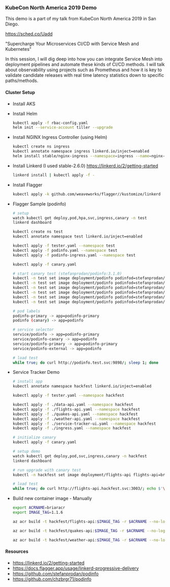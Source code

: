 ### KubeCon North America 2019 Demo

This demo is a part of my talk from KubeCon North America 2019 in San Diego.

https://sched.co/Uadd 

"Supercharge Your Microservices CI/CD with Service Mesh and Kubernetes"

In this session, I will dig deep into how you can integrate Service Mesh into deployment pipelines and automate these kinds of CI/CD methods. I will talk about observability using projects such as Prometheus and how it is key to validate candidate releases with real time latency statistics down to specific paths/methods.


#### Cluster Setup

* Install AKS

* Install Helm

    ```bash
    kubectl apply -f rbac-config.yaml
    helm init --service-account tiller --upgrade
    ```

* Install NGINX Ingress Controller (using Helm)

    ```bash
    kubectl create ns ingress
    kubectl annotate namespace ingress linkerd.io/inject=enabled
    helm install stable/nginx-ingress --namespace=ingress --name=nginx-ingress
    ```

* Install Linkerd (I used stable-2.6.0) https://linkerd.io/2/getting-started 

    ```bash
    linkerd install | kubectl apply -f -
    ```

* Install Flagger

    ```bash
    kubectl apply -k github.com/weaveworks/flagger//kustomize/linkerd
    ```

* Flagger Sample (podinfo)

    ```bash
    # setup
    watch kubectl get deploy,pod,hpa,svc,ingress,canary -n test
    linkerd dashboard

    kubectl create ns test
    kubectl annotate namespace test linkerd.io/inject=enabled
    
    kubectl apply -f tester.yaml --namespace test
    kubectl apply -f podinfo.yaml --namespace test
    kubectl apply -f podinfo-ingress.yaml --namespace test

    kubectl apply -f canary.yaml

    # start canary test (stefanprodan/podinfo:3.1.0)
    kubectl -n test set image deployment/podinfo podinfod=stefanprodan/podinfo:3.0.0
    kubectl -n test set image deployment/podinfo podinfod=stefanprodan/podinfo:3.1.0
    kubectl -n test set image deployment/podinfo podinfod=stefanprodan/podinfo:3.1.1
    kubectl -n test set image deployment/podinfo podinfod=stefanprodan/podinfo:3.1.2
    kubectl -n test set image deployment/podinfo podinfod=stefanprodan/podinfo:3.1.3
    kubectl -n test set image deployment/podinfo podinfod=stefanprodan/podinfo:3.1.4

    # pod labels
    podinfo-primary -> app=podinfo-primary
    podinfo (canary) -> app=podinfo

    # service selector
    service/podinfo -> app=podinfo-primary
    service/podinfo-canary -> app=podinfo
    service/podinfo-primary -> app=podinfo-primary
    service/podinfo-external -> app=podinfo

    # load test
    while true; do curl http://podinfo.test.svc:9898/; sleep 1; done
    ```

* Service Tracker Demo

    ```bash
    # install app
    kubectl annotate namespace hackfest linkerd.io/inject=enabled
    
    kubectl apply -f tester.yaml --namespace hackfest

    kubectl apply -f ./data-api.yaml --namespace hackfest
    kubectl apply -f ./flights-api.yaml --namespace hackfest
    kubectl apply -f ./quakes-api.yaml --namespace hackfest
    kubectl apply -f ./weather-api.yaml --namespace hackfest
    kubectl apply -f ./service-tracker-ui.yaml --namespace hackfest
    kubectl apply -f ./ingress.yaml --namespace hackfest

    # initialize canary
    kubectl apply -f canary.yaml

    # setup demo
    watch kubectl get deploy,pod,svc,ingress,canary -n hackfest
    linkerd dashboard

    # run upgrade with canary test
    kubectl -n hackfest set image deployment/flights-api flights-api=briaracr.azurecr.io/hackfest/flights-api:1.1.6

    # load test
    while true; do curl http://flights-api.hackfest.svc:3003/; echo $'\n'; sleep 1; done
    ```

* Build new container image - Manually

    ```bash
    export ACRNAME=briaracr
    export IMAGE_TAG=1.1.6

    az acr build -t hackfest/flights-api:$IMAGE_TAG -r $ACRNAME --no-logs ~/source/kubernetes-hackfest/app/flights-api

    az acr build -t hackfest/quakes-api:$IMAGE_TAG -r $ACRNAME --no-logs ~/source/kubernetes-hackfest/app/quakes-api

    az acr build -t hackfest/weather-api:$IMAGE_TAG -r $ACRNAME --no-logs ~/source/kubernetes-hackfest/app/weather-api
    ```


#### Resources

* https://linkerd.io/2/getting-started 
* https://docs.flagger.app/usage/linkerd-progressive-delivery 
* https://github.com/stefanprodan/podinfo
* https://github.com/chzbrgr71/podinfo 



